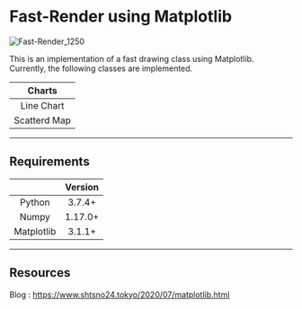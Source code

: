 # Fast-Render using Matplotlib  

![Fast-Render_1250](https://user-images.githubusercontent.com/22016935/92857881-4a470f80-f430-11ea-9f2f-661a0949b306.gif)

This is an implementation of a fast drawing class using Matplotlib.  
Currently, the following classes are implemented.  

|Charts|  
|:---:|  
|Line Chart|  
|Scatterd Map|

***

## Requirements

| | Version |  
|:---:|:---:|
|Python|3.7.4+|
|Numpy|1.17.0+|
|Matplotlib|3.1.1+|

***

## Resources

Blog : https://www.shtsno24.tokyo/2020/07/matplotlib.html
